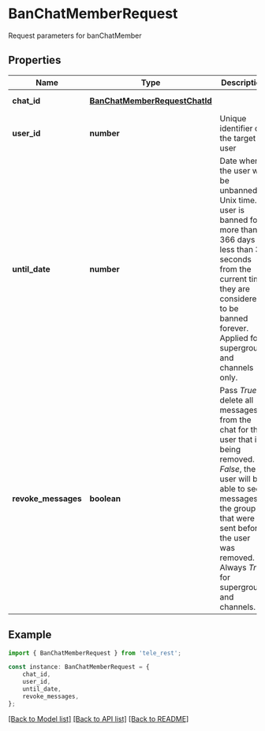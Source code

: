 # BanChatMemberRequest

Request parameters for banChatMember

## Properties

Name | Type | Description | Notes
------------ | ------------- | ------------- | -------------
**chat_id** | [**BanChatMemberRequestChatId**](BanChatMemberRequestChatId.md) |  | [default to undefined]
**user_id** | **number** | Unique identifier of the target user | [default to undefined]
**until_date** | **number** | Date when the user will be unbanned; Unix time. If user is banned for more than 366 days or less than 30 seconds from the current time they are considered to be banned forever. Applied for supergroups and channels only. | [optional] [default to undefined]
**revoke_messages** | **boolean** | Pass *True* to delete all messages from the chat for the user that is being removed. If *False*, the user will be able to see messages in the group that were sent before the user was removed. Always *True* for supergroups and channels. | [optional] [default to undefined]

## Example

```typescript
import { BanChatMemberRequest } from 'tele_rest';

const instance: BanChatMemberRequest = {
    chat_id,
    user_id,
    until_date,
    revoke_messages,
};
```

[[Back to Model list]](../README.md#documentation-for-models) [[Back to API list]](../README.md#documentation-for-api-endpoints) [[Back to README]](../README.md)
